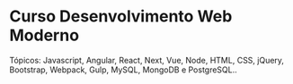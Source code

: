 # Curso Desenvolvimento Web Moderno

Tópicos:  Javascript, Angular, React, Next, Vue, Node, HTML, CSS, jQuery, Bootstrap, Webpack, Gulp, MySQL, MongoDB e PostgreSQL..
